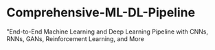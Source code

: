 # Comprehensive-ML-DL-Pipeline
"End-to-End Machine Learning and Deep Learning Pipeline with CNNs, RNNs, GANs, Reinforcement Learning, and More

